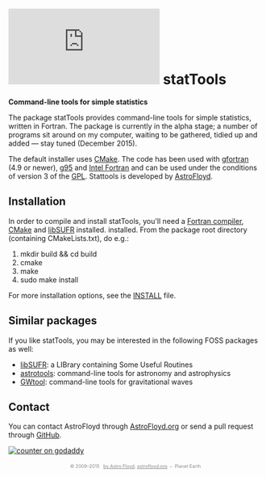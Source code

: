# ![statTools logo][logo] statTools
**Command-line tools for simple statistics**

The package statTools provides command-line tools for simple statistics, written in
Fortran. The package is currently in the alpha stage; a number of programs sit around
on my computer, waiting to be gathered, tidied up and added &mdash; stay tuned (December
2015).

The default installer uses [CMake](https://cmake.org/). The code has been used
with [gfortran](https://gcc.gnu.org/fortran/) (4.9 or newer),
[g95](http://www.g95.org) and
[Intel Fortran](http://software.intel.com/en-us/articles/non-commercial-software-development/)
and can be used under the conditions of version 3 of the
[GPL](http://www.gnu.org/licenses/gpl.html). Stattools is developed by
[AstroFloyd](http://astrofloyd.org/).



## Installation
In order to compile and install statTools, you'll need a
[Fortran compiler](https://gcc.gnu.org/fortran/), [CMake](https://cmake.org/) and
[libSUFR](http://libsufr.sourceforge.net) installed.
installed.
From the package root directory (containing CMakeLists.txt), do e.g.:

1. mkdir build && cd build
2. cmake
3. make
4. sudo make install

For more installation options, see the [INSTALL](doc/INSTALL) file.


## Similar packages
If you like statTools, you may be interested in the following FOSS packages as well:

* [libSUFR](http://libsufr.sourceforge.net):         a LIBrary containing Some Useful Routines
* [astrotools](http://astrotools.sourceforge.net):   command-line tools for astronomy and astrophysics
* [GWtool](http://astrotools.sourceforge.net):       command-line tools for gravitational waves



## Contact
You can contact AstroFloyd through [AstroFloyd.org](http://astrofloyd.org) or
send a pull request through [GitHub](https://github.com/AstroFloyd).


<!-- Start of StatCounter Code for AF Code -->
<script type="text/javascript">
  var sc_project=7293559; 
  var sc_invisible=1; 
  var sc_security="9a0c50a0"; 
</script>
<script type="text/javascript" src="http://www.statcounter.com/counter/counter.js">
</script>
<noscript>
  <div class="statcounter">
<a title="counter on godaddy" href="http://statcounter.com/godaddy_website_tonight/">
  <img class="statcounter" src="http://c.statcounter.com/7293559/0/9a0c50a0/1/" alt="counter on godaddy">
</a>
  </div>
</noscript>
<!-- End of StatCounter Code for AF Code -->


<br>
<section itemscope="" itemtype="http://data-vocabulary.org/Person" style="text-align:center; color:#888888; font-size:65%; margin:0;">
  &copy; 2009–2015 &nbsp; 
  <a href="https://plus.google.com/107239694113064141819?rel=author" itemprop="name" style="color:#888888;">by Astro Floyd</a>, 
  <a href="http://astrofloyd.org" title="Contact" style="color:#888888;" span="" itemprop="organization">astrofloyd.org</a>  &nbsp;–&nbsp; 
  <span itemprop="location">Planet Earth</span>
</section>

[logo]: https://raw.githubusercontent.com/AstroFloyd/statTools/master/src/functions.f90 "statTools logo"
